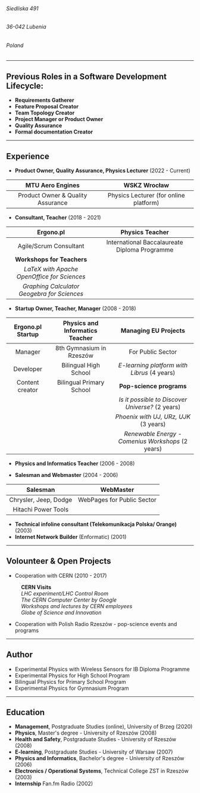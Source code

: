 ###### Siedliska 491
###### 36-042 Lubenia
###### Poland

---

## Previous Roles in a Software Development Lifecycle: 
* **Requirements Gatherer**
* **Feature Proposal Creator**
* **Team Topology Creator**
* **Project Manager or Product Owner** 
* **Quality Assurance**  
* **Formal documentation Creator**

---

## Experience

* **Product Owner, Quality Assurance, Physics Lecturer** (2022 - Current)


| MTU Aero Engines| WSKZ Wrocław | 
| :------:| :-----:|
|Product Owner & Quality Assurance     |   Physics Lecturer (for online platform)   | 

* **Consultant, Teacher** (2018 - 2021)

| Ergono.pl | Physics Teacher    | 
| :------:| :-----:|
| Agile/Scrum Consultant      | International Baccalaureate Diploma Programme| 
| **Workshops for Teachers**      |
| *LaTeX with Apache OpenOffice for Sciences*   |
| *Graphing Calculator Geogebra for Sciences*|

* **Startup Owner, Teacher, Manager** (2008 - 2018)


| Ergono.pl Startup        | Physics and Informatics Teacher           | Managing EU Projects  |
| :------------: |:-------------:| :-----:|
| Manager      | 8th Gymnasium in Rzeszów | For Public Sector |
| Developer      | Bilingual High School      |  *E-learning platform with Librus* (4 years) |
| Content creator | Bilingual Primary School      |    **Pop-science programs** |
|  |  |    *Is it possible to Discover Universe?* (2 years) |
|  |       |    *Phoenix with UJ, URz, UJK* (3 years) |
|||*Renewable Energy - Comenius Workshops* (2 years)|

* **Physics and Informatics Teacher** (2006 - 2008)

* **Salesman and Webmaster** (2004 - 2006)


|   Salesman   |   WebMaster   |
| :-------------:| :-----:|
|   Chrysler, Jeep, Dodge   |   WebPages for Public Sector   |
|   Hitachi Power Tools   |   |

* **Technical infoline consultant (Telekomunikacja Polska/ Orange)** (2003)
* **Internet Network Builder** (Enformatic) (2001)

---

## Volounteer & Open Projects
* Cooperation with CERN (2010 - 2017) 
<dl>
  <dd><b>CERN Visits</b></dd>
  <dd><i>LHC experiment/LHC Control Room</i></dd>
  <dd><i>The CERN Computer Center by Google</i></dd>
  <dd><i>Workshops and lectures by CERN employees</i></dd>
  <dd><i>Globe of Science and Innovation</i></dd>
</dl>


* Cooperation with Polish Radio Rzeszów - pop-science events and programs

---

## Author
* Experimental Physics with Wireless Sensors for IB Diploma Programme
* Experimental Physics for High School Program
* Bilingual Physics for Primary School Program
* Experimental Physics for Gymnasium Program

---

## Education
* **Management**, Postgraduate Studies (online), University of Brzeg (2020) 
* **Physics**, Master's degree - University of Rzeszów (2008)
* **Health and Safety**, Postgraduate Studies - University of Rzeszów (2008)
* **E-learning**, Postgraduate Studies - University of Warsaw (2007)
* **Physics and Informatics**, Bachelor's degree - University of Rzeszów (2006)
* **Electronics / Operational Systems**, Technical College ZST in Rzeszów (2003)
* **Internship** Fan.fm Radio (2002) 
